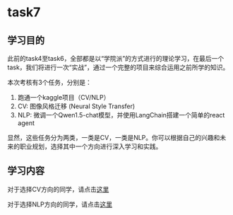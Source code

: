 # task7

## 学习目的

此前的task4至task6，全部都是以“学院派”的方式进行的理论学习，在最后一个task，我们将进行一次“实战”，通过一个完整的项目来综合运用之前所学的知识。

本次考核有3个任务，分别是：

1. 跑通一个kaggle项目（CV/NLP）
2. CV: 图像风格迁移 (Neural Style Transfer)
3. NLP: 微调一个Qwen1.5-chat模型，并使用LangChain搭建一个简单的react agent

显然，这些任务分为两类，一类是CV，一类是NLP。你可以根据自己的兴趣和未来的职业规划，选择其中一个方向进行深入学习和实践。

## 学习内容

对于选择CV方向的同学，请点击[这里](/tasks/task7/task7_cv.md)

对于选择NLP方向的同学，请点击[这里](/tasks/task7/task7_nlp.md)